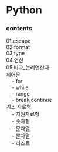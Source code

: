 # Python

<h3>contents</h3>
01.escape<br>
02.format<br>
03.type<br>
04.연산<br>
05.비교_논리연산자<br>
제어문<br>
&nbsp &nbsp - for<br>
&nbsp &nbsp -  while<br>
&nbsp &nbsp -  range<br>
&nbsp &nbsp -  break,continue<br>
기초 자료형<br> 
&nbsp &nbsp - 지원자료형<br>
&nbsp &nbsp - 숫자형<br>
&nbsp &nbsp - 문자열<br>
&nbsp &nbsp - 문자열<br>
&nbsp &nbsp - 리스트<br>

